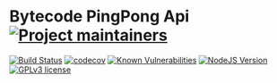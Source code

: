 # Bytecode PingPong Api [![Project maintainers](https://img.shields.io/badge/Project%20maintained%20by-Bytecode%20Digital%20Agency-brightgreen.svg)](https://bytecode.nl)

[![Build Status](https://travis-ci.org/BytecodeOpenSource/PingPong-API.svg?branch=master)](https://travis-ci.org/BytecodeOpenSource/PingPong-API)
[![codecov](https://codecov.io/gh/BytecodeOpenSource/PingPong-API/branch/master/graph/badge.svg)](https://codecov.io/gh/BytecodeOpenSource/PingPong-API)
[![Known Vulnerabilities](https://snyk.io/test/github/BytecodeOpenSource/PingPong-API/badge.svg?targetFile=package.json)](https://snyk.io/test/github/BytecodeOpenSource/PingPong-API?targetFile=package.json)
[![NodeJS Version](https://img.shields.io/badge/Node%20Version-%3E%3D%20v8.0.0-green.svg)](https://img.shields.io/badge/Node%20Version-%3E%3D%20v8.0.0-green.svg)
[![GPLv3 license](https://img.shields.io/badge/License-GPLv3-blue.svg)](http://perso.crans.org/besson/LICENSE.html)
